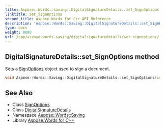 ```yaml
---
title: Aspose::Words::Saving::DigitalSignatureDetails::set_SignOptions method
linktitle: set_SignOptions
second_title: Aspose.Words for C++ API Reference
description: 'Aspose::Words::Saving::DigitalSignatureDetails::set_SignOptions method. Sets a SignOptions object used to sign a document in C++.'
type: docs
weight: 8000
url: /cpp/aspose.words.saving/digitalsignaturedetails/set_signoptions/
---
```

## DigitalSignatureDetails::set_SignOptions method


Sets a [SignOptions](../get_signoptions/) object used to sign a document.

```cpp
void Aspose::Words::Saving::DigitalSignatureDetails::set_SignOptions(const System::SharedPtr<Aspose::Words::DigitalSignatures::SignOptions> &value)
```

## See Also

* Class [SignOptions](../../../aspose.words.digitalsignatures/signoptions/)
* Class [DigitalSignatureDetails](../)
* Namespace [Aspose::Words::Saving](../../)
* Library [Aspose.Words for C++](../../../)
